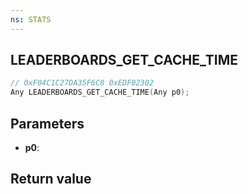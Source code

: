 ```yaml
---
ns: STATS
---
```

## LEADERBOARDS_GET_CACHE_TIME

```c
// 0xF04C1C27DA35F6C8 0xEDF02302
Any LEADERBOARDS_GET_CACHE_TIME(Any p0);
```


## Parameters
* **p0**: 

## Return value
